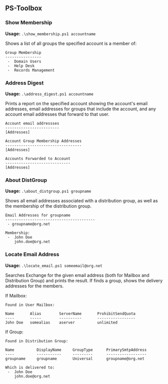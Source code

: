 ## PS-Toolbox

### Show Membership

**Usage:** `.\show_membership.ps1 accountname`

Shows a list of all groups the specified account is a member of:

```
Group Membership
----------------
 -  Domain Users
 -  Help Desk
 -  Records Management
```

### Address Digest

**Usage:** `.\address_digest.ps1 accountname`

Prints a report on the specified account showing the account's email addresses, email addresses for groups that include the account, and any account email addresses that forward to that user.

```
Account email addressses
------------------------
[Addresses]

Account Group Membership Addresses
----------------------------------
[Addresses]

Accounts Forwarded to Account
-----------------------------
[Addresses]
```

### About DistGroup

**Usage:** `.\about_distgroup.ps1 groupname`

Shows all email addresses associated with a distribution group, as well as the membership of the distribution group.

```
Email Addresses for groupname
----------------------------------------
 - groupname@org.net

Membership:
 -  John Doe
    john.doe@org.net
```

### Locate Email Address

**Usage:** `.\locate_email.ps1 someemail@org.net`

Searches Exchange for the given email address (both for Mailbox and Distribution Group) and prints the result. If finds a group, shows the delivery addresses for the members.

If Mailbox:

```
Found in User Mailbox:

Name       Alias        ServerName       ProhibitSendQuota
----       -----        ----------       -----------------
John Doe   somealias    aserver          unlimited
```

If Group:

```
Found in Distribution Group:

Name          DisplayName     GroupType      PrimarySmtpAddress
----          -----------     ---------      ------------------
groupname     groupname       Universal      groupname@org.net

Which is delivered to:
 -  John Doe
    john.doe@org.net
```